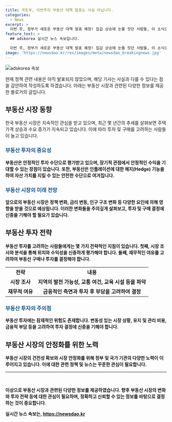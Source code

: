 ```yaml
---
title: 국토부, 이번주의 부동산 대책 발표는 사실 아닙니다.
categories:
  - News
excerpt: >
  이번 주, 정부가 새로운 부동산 대책 발표 예정! 집값 상승에 눈물 짓던 사람들, 이 소식으로 변화될까? 클릭해서 대책 내용 알아보세요!
feature_text: >
  ## adskorea 실시간 뉴스 속보입니다.

  이번 주, 정부가 새로운 부동산 대책 발표 예정! 집값 상승에 눈물 짓던 사람들, 이 소식으로 변화될까? 클릭해서 대책 내용 알아보세요!
image: 'https://newsdao.kr/res/images/meta/newsdao_breakingnews.jpg'
---
```


<p><img src="https://newsdao.kr/res/images/meta/newsdao_breakingnews.jpg" alt="adskorea 속보" /></p>

<p>현재 정책 관련 내용은 아직 발표되지 않았으며, 해당 기사는 사실과 다를 수 있다는 점을 감안하여 작성하도록 하겠습니다. 아래는 부동산 시장과 관련된 다양한 정보를 제공한 블로거의 글입니다.</p>

<h2 data-ke-size="size26">부동산 시장 동향</h2>

<p data-ke-size="size16">한국 부동산 시장은 지속적인 관심을 받고 있으며, 최근 몇 년간의 추세를 살펴보면 주택가격 상승과 수요 증가가 지속되고 있습니다. 이에 따라 투자 및 구매를 고려하는 사람들이 늘고 있습니다.</p>

<h3><b><span style="color: #1a5490;">부동산 투자의 중요성</span><b></h3>

<p data-ke-size="size16">부동산은 안정적인 투자 수단으로 평가받고 있으며, 장기적 관점에서 안정적인 수익을 기대할 수 있는 장점이 있습니다. 또한, 부동산은 인플레이션에 대한 헤지(Hedge) 기능을 하여 자산 가치를 지킬 수 있는 안전한 수단으로 여겨집니다.</p>

<h3><b><span style="color: #1a5490;">부동산 시장의 미래 전망</span><b></h3>

<p data-ke-size="size16">앞으로의 부동산 시장은 정책 변화, 금리 변동, 인구 구조 변화 등 다양한 요인에 의해 영향을 받을 것으로 예상됩니다. 이러한 변화들을 주의깊게 살펴보고, 투자 및 구매 결정에 신중을 기해야 할 필요가 있습니다.</p>

<h2 data-ke-size="size26">부동산 투자 전략</h2>

<p data-ke-size="size16">부동산 투자를 고려하는 사람들에게는 몇 가지 전략적인 지침이 있습니다. 첫째, 시장 조사와 분석을 통해 위치와 수익성을 신중하게 평가해야 합니다. 둘째, 재무적인 여유를 고려하여 부동산 구매나 투자를 결정해야 합니다.</p>

<table>
<tbody>
<tr>
<td style="text-align: center; height: 17px;"><b>전략</b></td>
<td style="text-align: center; height: 17px;"><b>내용</b></td>
</tr>
<tr>
<td style="text-align: center; height: 17px;"><b>시장 조사</b></td>
<td style="text-align: center; height: 17px;"><b>지역의 발전 가능성, 교통 여건, 교육 시설 등을 파악</b></td>
</tr>
<tr>
<td style="text-align: center; height: 17px;"><b>재무적 여유</b></td>
<td style="text-align: center; height: 17px;"><b>금융적인 측면과 투자 후 부담을 고려하여 결정</b></td>
</tr>
</tbody>
</table>

<h3><b><span style="color: #1a5490;">부동산 투자의 주의점</span><b></h3>

<p data-ke-size="size16">부동산 투자에는 잠재적인 위험도 존재합니다. 변동성 있는 시장 상황, 유지 및 관리 비용, 금융적 부담 등을 고려하여 투자 결정에 신중을 기해야 합니다.</p>

<h2 data-ke-size="size26">부동산 시장의 안정화를 위한 노력</h2>

<p data-ke-size="size16">부동산 시장의 건전성 확보와 시장 안정화를 위해 정부 및 국가 기관의 다양한 노력이 이루어지고 있습니다. 이에 대한 관련 정책 및 뉴스는 꾸준한 관심이 필요합니다.</p>

<hr data-ke-size="size16">

<p data-ke-size="size16">&nbsp;</p>

<p>이상으로 부동산 시장과 관련된 다양한 정보를 제공하였습니다. 향후 부동산 시장의 변화와 투자 전략 등에 대한 관심이 필요하며, 정확하고 신뢰할 수 있는 정보를 바탕으로 결정하는 것이 중요합니다.</p>
실시간 뉴스 속보는, <a href="https://newsdao.kr" rel="dofollow">https://newsdao.kr</a>


